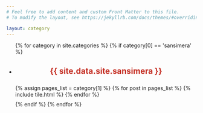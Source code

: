 ```yaml
---
# Feel free to add content and custom Front Matter to this file.
# To modify the layout, see https://jekyllrb.com/docs/themes/#overriding-theme-defaults

layout: category
---
```


<div> 
<section id="posts">
    <div class="container">
        <div class="row justify-content-center">            
        </div>
        <ul class="list-group list-group-flush">
        {% for category in site.categories %}
        {% if category[0] == 'sansimera' %}
            <li class="list-group-item" style="margin-bottom:2%">
                <div class="row justify-content-left">
                    <h2 style="text-align: center;color: #c53025;margin-bottom:5%">{{ site.data.site.sansimera }}</h2>
                </div>
                <div class="row">
                {% assign pages_list = category[1] %}
                {% for post in pages_list %}
                   {% include tile.html %}
                {% endfor %}
                </div>
            </li>
        {% endif %}
        {% endfor %}
        </ul>
    </div>
</section>
</div>


